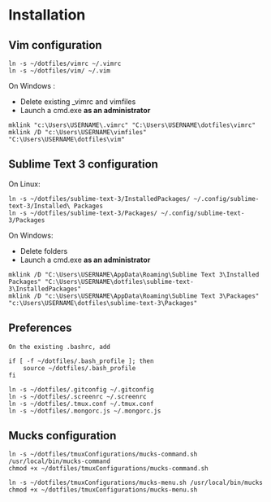 # Installation

## Vim configuration

    ln -s ~/dotfiles/vimrc ~/.vimrc
    ln -s ~/dotfiles/vim/ ~/.vim

On Windows :
* Delete existing _vimrc and vimfiles
* Launch a cmd.exe **as an administrator**

<b></b>

    mklink "c:\Users\USERNAME\.vimrc" "C:\Users\USERNAME\dotfiles\vimrc"
    mklink /D "c:\Users\USERNAME\vimfiles" "C:\Users\USERNAME\dotfiles\vim"

## Sublime Text 3 configuration

On Linux:

    ln -s ~/dotfiles/sublime-text-3/InstalledPackages/ ~/.config/sublime-text-3/Installed\ Packages
    ln -s ~/dotfiles/sublime-text-3/Packages/ ~/.config/sublime-text-3/Packages

On Windows:
* Delete folders
* Launch a cmd.exe **as an administrator**

<b></b>

    mklink /D "C:\Users\USERNAME\AppData\Roaming\Sublime Text 3\Installed Packages" "C:\Users\USERNAME\dotfiles\sublime-text-3\InstalledPackages"
    mklink /D "c:\Users\USERNAME\AppData\Roaming\Sublime Text 3\Packages" "c:\Users\USERNAME\dotfiles\sublime-text-3\Packages"

## Preferences

    On the existing .bashrc, add

    if [ -f ~/dotfiles/.bash_profile ]; then
        source ~/dotfiles/.bash_profile
    fi

    ln -s ~/dotfiles/.gitconfig ~/.gitconfig
    ln -s ~/dotfiles/.screenrc ~/.screenrc
    ln -s ~/dotfiles/.tmux.conf ~/.tmux.conf
    ln -s ~/dotfiles/.mongorc.js ~/.mongorc.js

## Mucks configuration

    ln -s ~/dotfiles/tmuxConfigurations/mucks-command.sh /usr/local/bin/mucks-command
    chmod +x ~/dotfiles/tmuxConfigurations/mucks-command.sh

    ln -s ~/dotfiles/tmuxConfigurations/mucks-menu.sh /usr/local/bin/mucks
    chmod +x ~/dotfiles/tmuxConfigurations/mucks-menu.sh
